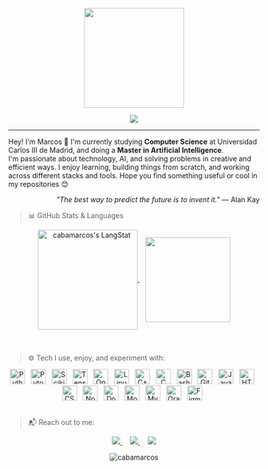 <!-- Presentation section -->
<p align="center">
  <img src="https://raw.githubusercontent.com/cabamarcos/cabamarcos/main/logo/preview.png" width="200">
</p>

<p align="center">
  <!-- Typing SVG by DenverCoder1 - https://github.com/DenverCoder1/readme-typing-svg -->
  <a href="https://github.com/DenverCoder1/readme-typing-svg">
    <img src="https://readme-typing-svg.demolab.com/?lines=Computer%20Science%20Student;AI%20Master%20Student;Always%20curious%20about%20tech&font=Fira%20Code&center=true&width=440&height=45&color=30C9A7&vCenter=true&pause=1000&size=22" />
  </a>
</p>

---

<!-- Bio section -->
Hey! I'm Marcos 👋 I'm currently studying **Computer Science** at Universidad Carlos III de Madrid, and doing a **Master in Artificial Intelligence**.  
I'm passionate about technology, AI, and solving problems in creative and efficient ways. I enjoy learning, building things from scratch, and working across different stacks and tools. Hope you find something useful or cool in my repositories 😊

<p align="right"><i>"The best way to predict the future is to invent it."</i> — Alan Kay</p>

<!-- Stats section -->
> 📊 GitHub Stats & Languages
>

<div align="center">
  <a href="https://github.com/cabamarcos?tab=repositories">
    <picture>
      <source
        srcset="https://github-readme-stats.vercel.app/api?username=cabamarcos&show_icons=true&theme=radical"
        media="(prefers-color-scheme: dark)"
      />
      <source
        srcset="https://github-readme-stats.vercel.app/api?username=cabamarcos&show_icons=true&theme=vue"
        media="(prefers-color-scheme: light), (prefers-color-scheme: no-preference)"
      />
        <img height=200 align="center" src="https://github-readme-streak-stats.herokuapp.com/?user=cabamarcos&theme=rising-sun&title_color=e1dad4&text_color=e1dad4&icon_color=e1dad4&include_all_commits=true&hide_border=true" alt="cabamarcos's LangStat" />
    </picture>
  </a>
  &nbsp;&nbsp;
  <a href="https://github.com/cabamarcos?tab=repositories">
    <picture>
      <source
        srcset="https://github-readme-stats.vercel.app/api/top-langs/?username=cabamarcos&layout=compact&theme=radical"
        media="(prefers-color-scheme: dark)"
      />
      <source
        srcset="https://github-readme-stats.vercel.app/api/top-langs/?username=cabamarcos&layout=compact&theme=vue"
        media="(prefers-color-scheme: light), (prefers-color-scheme: no-preference)"
      />
        <img height=170 align="center" src="https://github-readme-stats.vercel.app/api/top-langs/?username=cabamarcos&layout=compact&hide=jupyter%20notebook" />
    </picture>
  </a>
</div>
<br />
<br />

<!-- Tools section -->
> ⚙️ Tech I use, enjoy, and experiment with:
>
<div align="center">
  <img alt="Python" width="30px" src="https://cdn.jsdelivr.net/gh/devicons/devicon/icons/python/python-original.svg" />&nbsp;&nbsp;
  <img alt="Pytorch" width="30px" src="https://www.vectorlogo.zone/logos/pytorch/pytorch-icon.svg" />&nbsp;&nbsp;
  <img alt="Scikit-Learn" width="30px" src="https://upload.wikimedia.org/wikipedia/commons/0/05/Scikit_learn_logo_small.svg" />&nbsp;&nbsp;
  <img alt="TensorFlow" width="30px" src="https://www.vectorlogo.zone/logos/tensorflow/tensorflow-icon.svg" />&nbsp;&nbsp;
  <img alt="OpenCV" width="30px" src="https://www.vectorlogo.zone/logos/opencv/opencv-icon.svg" />&nbsp;&nbsp;
  <img alt="Linux" width="30px" src="https://cdn.jsdelivr.net/gh/devicons/devicon/icons/linux/linux-original.svg" />&nbsp;&nbsp;
  <img alt="C++" width="30px" src="https://cdn.jsdelivr.net/gh/devicons/devicon/icons/cplusplus/cplusplus-original.svg" />&nbsp;&nbsp;
  <img alt="C" width="30px" src="https://cdn.jsdelivr.net/gh/devicons/devicon/icons/c/c-original.svg" />&nbsp;&nbsp;
  <img alt="Bash" width="30px" src="https://www.vectorlogo.zone/logos/gnu_bash/gnu_bash-icon.svg" />&nbsp;&nbsp;
  <img alt="Git" width="30px" src="https://cdn.jsdelivr.net/gh/devicons/devicon/icons/git/git-original.svg" />&nbsp;&nbsp;
  <img alt="JavaScript" width="30px" src="https://cdn.jsdelivr.net/gh/devicons/devicon/icons/javascript/javascript-original.svg" />&nbsp;&nbsp;
  <img alt="HTML" width="30px" src="https://cdn.jsdelivr.net/gh/devicons/devicon/icons/html5/html5-original.svg" />&nbsp;&nbsp;
  <img alt="CSS" width="30px" src="https://cdn.jsdelivr.net/gh/devicons/devicon/icons/css3/css3-original.svg" />&nbsp;&nbsp;
  <img alt="Node.js" width="30px" src="https://cdn.jsdelivr.net/gh/devicons/devicon/icons/nodejs/nodejs-original-wordmark.svg" />&nbsp;&nbsp;
  <img alt="Docker" width="30px" src="https://cdn.jsdelivr.net/gh/devicons/devicon/icons/docker/docker-original-wordmark.svg" />&nbsp;&nbsp;
  <img alt="MongoDB" width="30px" src="https://cdn.jsdelivr.net/gh/devicons/devicon/icons/mongodb/mongodb-original-wordmark.svg" />&nbsp;&nbsp;
  <img alt="MySQL" width="30px" src="https://cdn.jsdelivr.net/gh/devicons/devicon/icons/mysql/mysql-original-wordmark.svg" />&nbsp;&nbsp;
  <img alt="Oracle" width="30px" src="https://cdn.jsdelivr.net/gh/devicons/devicon/icons/oracle/oracle-original.svg" />&nbsp;&nbsp;
  <img alt="Figma" width="30px" src="https://www.vectorlogo.zone/logos/figma/figma-icon.svg" />&nbsp;&nbsp;
</div>
<br />

<!-- Social media section -->
> 📬 Reach out to me:
> 
<p align="center">
  <a href="https://www.linkedin.com/in/marcos-caballero-831046236/">
    <img src="https://img.shields.io/badge/-Linkedin-blue?style=flat-square&logo=Linkedin&logoColor=white" />
  </a>
&nbsp;&nbsp;&nbsp;
  <a href="mailto:marcoscaballero.contacto@gmail.com">
    <img src="https://img.shields.io/badge/-Email-red?style=flat-square&logo=Gmail&logoColor=white" />
  </a>
&nbsp;&nbsp;&nbsp;
  <a href="https://github.com/cabamarcos">
    <img src="https://img.shields.io/badge/-GitHub-black?style=flat-square&logo=github&logoColor=white" />
  </a>
</p>

<!-- Profile views -->
<p align="center"> <img src="https://komarev.com/ghpvc/?username=cabamarcos&label=Profile%20views&color=0e75b6&style=flat" alt="cabamarcos" /> </p>
